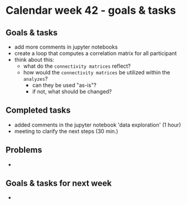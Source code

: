 # Calendar week 42 - goals & tasks

## Goals & tasks
- add more comments in jupyter notebooks
- create a loop that computes a correlation matrix for all participant
- think about this:
    - what do the `connectivity matrices` reflect? 
    -  how would the `connectivity matrices` be utilized within the `analyzes`?
        - can they be used "as-is"?
        - if not, what should be changed?

## Completed tasks
- added comments in the jupyter notebook 'data exploration' (1 hour)
- meeting to clarify the next steps (30 min.)

## Problems
-

## Goals & tasks for next week
- 